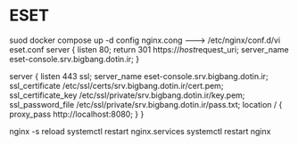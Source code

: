 # ESET
suod docker compose up -d
config nginx.cong ---> /etc/nginx/conf.d/vi eset.conf
server {
    listen                  80;
    return                  301 https://$host$request_uri;
    server_name             eset-console.srv.bigbang.dotin.ir;
}

server {
    listen                  443 ssl;
    server_name             eset-console.srv.bigbang.dotin.ir;
    ssl_certificate         /etc/ssl/certs/srv.bigbang.dotin.ir/cert.pem;
    ssl_certificate_key     /etc/ssl/private/srv.bigbang.dotin.ir/key.pem;
    ssl_password_file       /etc/ssl/private/srv.bigbang.dotin.ir/pass.txt;
    location / {
        proxy_pass          http://localhost:8080;
    }
}

nginx -s reload
systemctl restart nginx.services
systemctl restart nginx
